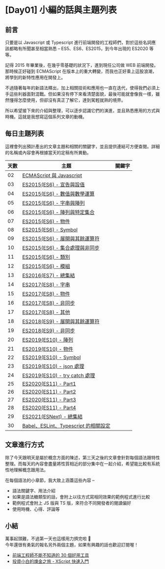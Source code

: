 # [Day01] 小編的話與主題列表

## 前言

只要是以 Javascript 或 Typescript 進行前端開發的工程師們，對於這些名詞應該都略有所聞甚至相當熟悉 – ES5、ES6、ES2015，到今年出現的 ES2020 等等。

記得 2015 年畢業後，在幾乎零基礎的狀況下，進到現任公司做 WEB 前端開發。那時候正好碰到 ECMAScript 在版本上的重大轉變，而我也正好乘上這股浪潮，將學到的新特性應用在開發上。

不過隨著每年的新語法釋出，加上相關技術和應用也一直在迭代，使得我們必須上手這些利器面對混戰。但如果沒有停下來看清楚面貌，最後可能就會像我一樣，雖然懂得怎麼使用，但卻沒有真正了解它，達到駕輕就熟的境界。

所以希望接下來的介紹與整理，可以逐步認識它們的演進，並且熟悉應用的方式與時機。這就是我想寫這個系列文章的動機。

## 每日主題列表

這裡會列出預計產出的文章主題和相關的關鍵字，並且提供連結可方便查閱。詳細的名稱或內容會再根據當天的定稿有所異動。

| 天數 | 主題                                     | 關鍵字 |
| ---- | ---------------------------------------- | ------ |
| 02   | [ECMAScript 與 Javascript]()             |        |
| 03   | [ES2015(ES6) - 宣告與設值]()             |        |
| 04   | [ES2015(ES6) - 數值與數學運算]()         |        |
| 05   | [ES2015(ES6) - 字串與陣列]()             |        |
| 06   | [ES2015(ES6) - 陣列與特定集合]()         |        |
| 07   | [ES2015(ES6) - 物件]()                   |        |
| 08   | [ES2015(ES6) - Symbol]()                 |        |
| 09   | [ES2015(ES6) - 展開與其餘運算符]()       |        |
| 10   | [ES2015(ES6) - 集合處理與非同步]()       |        |
| 11   | [ES2015(ES6) - 類別]()                   |        |
| 12   | [ES2015(ES6) - 模組]()                   |        |
| 13   | [ES2016(ES7) - 總集結]()                 |        |
| 14   | [ES2017(ES8) - 字串]()                   |        |
| 15   | [ES2017(ES8) - 物件]()                   |        |
| 16   | [ES2017(ES8) - 非同步]()                 |        |
| 17   | [ES2017(ES8) - 其他]()                   |        |
| 18   | [ES2018(ES9) - 展開與其餘運算符]()       |        |
| 19   | [ES2018(ES9) - 非同步]()                 |        |
| 20   | [ES2019(ES10) - 陣列]()                  |        |
| 21   | [ES2019(ES10) - 物件]()                  |        |
| 22   | [ES2019(ES10) - Symbol]()                |        |
| 23   | [ES2019(ES10) - json 處理]()             |        |
| 24   | [ES2019(ES10) - try catch 處理]()        |        |
| 25   | [ES2020(ES11) - Part1]()                 |        |
| 26   | [ES2020(ES11) - Part2]()                 |        |
| 27   | [ES2020(ES11) - Part3]()                 |        |
| 28   | [ES2020(ES11) - Part4]()                 |        |
| 29   | [ES2021(ESNext) - 總集結]()              |        |
| 30   | [Babel、ESLint、Typescript 的相關設定]() |        |

## 文章進行方式

除了今天跟明天是屬於概念方面的陳述，第三天之後的文章會針對每個語法跟特性整理。而每天的內容會盡量將性質相近的部分集中在一起介紹，希望能比較有系統性地理解概念跟用法。

在每個語法的小章節，我大致上涵蓋這些內容 –

- 語法關鍵字、用法介紹
- 如果是語法糖類型的話，會附上以往方式寫相同效果的範例程式進行比較
- 範例程式會附上 JS 版與 TS 版，來符合不同開發者的閱讀偏好
- 使用時機、心得、評論等

## 小結

萬事起頭難，不過第一天也這樣用力擠完啦 🎉  
今年還很有勇氣的報名另外兩個主題，如果有興趣的話也歡迎訂閱喔！

- [前端工程師不能不知道的 30 個好用工具]()
- [投資小白的煉金之旅 - XScript 快速入門]()
